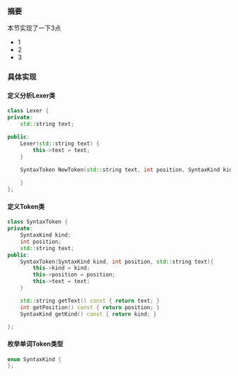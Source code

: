 ### 摘要

本节实现了一下3点

- 1
- 2
- 3

### 具体实现

#### 定义分析Lexer类

```c++
class Lexer {
private:
	std::string text;

public:
	Lexer(std::string text) {
		this->text = text;
	}

	SyntaxToken NewToken(std::string text, int position, SyntaxKind kind) {
		
	}
};
```

#### 定义Token类

```c++
class SyntaxToken {
private:
	SyntaxKind kind;
	int position;
	std::string text;
public:
	SyntaxToken(SyntaxKind kind, int position, std::string text){
		this->kind = kind;
		this->position = position;
		this->text = text;
	}

	std::string getText() const { return text; }
	int getPosition() const { return position; }
	SyntaxKind getKind() const { return kind; }

};
```

#### 枚举单词Token类型

```c++
enum SyntaxKind {
};
```

